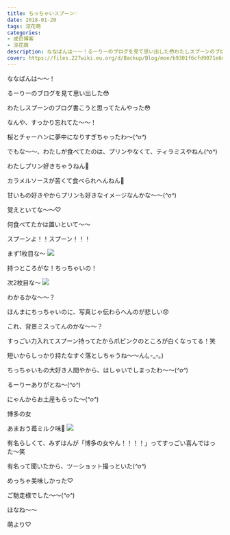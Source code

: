 ```yaml
---
title: ちっちゃいスプーン♡
date: 2018-01-20
tags: 涼花萌
categories: 
- 成员博客
- 涼花萌
description: ななばんは〜〜！るーりーのブログを見て思い出した😳わたしスプーンのブログ書こうと思ってたんやった😳なんや、すっかり忘れてた〜〜！桜とチャーハンに夢中になり...
cover: https://files.227wiki.eu.org/d/Backup/Blog/moe/b9301f6cfd9071e6d8c4df807f91a.jpg 
---
```





ななばんは〜〜！



るーりーのブログを見て思い出した😳



わたしスプーンのブログ書こうと思ってたんやった😳




なんや、すっかり忘れてた〜〜！




桜とチャーハンに夢中になりすぎちゃったわ〜(*^o^*)






でもな〜〜、わたしが食べてたのは、プリンやなくて、ティラミスやねん(*^o^*)






わたしプリン好きちゃうねん🙊




カラメルソースが苦くて食べられへんねん🙊






甘いもの好きやからプリンも好きなイメージなんかな〜〜(*^o^*)





覚えといてな〜〜♡







何食べてたかは置いといて〜〜









スプーンよ！！スプーン！！！





まず1枚目な〜
![](https://files.227wiki.eu.org/d/Backup/Blog/moe/b9301f6cfd9071e6d8c4df807f91a.jpg)






持つところがな！ちっちゃいの！








次2枚目な～
![](https://files.227wiki.eu.org/d/Backup/Blog/moe/b9301f6cfd9071e6d8c4df807f91a-01.jpg)





わかるかな〜〜？



ほんまにちっちゃいのに、写真じゃ伝わらへんのが悲しい😞





これ、背景ミスってんのかな〜〜？





すっごい力入れてスプーン持ってたから爪ピンクのところが白くなってる！笑





短いからしっかり持たなすぐ落としちゃうね〜〜ん(｡-_-｡)








ちっちゃいもの大好き人間やから、はしゃいでしまったわ〜〜(*^o^*)




るーりーありがとね〜(*^o^*)












にゃんからお土産もらった〜(*^o^*)



博多の女

あまおう苺ミルク味🍓
![](https://files.227wiki.eu.org/d/Backup/Blog/moe/b9301f6cfd9071e6d8c4df807f91a-02.jpg)






有名らしくて、みずはんが「博多の女やん！！！！」ってすっごい喜んではった〜笑



有名って聞いたから、ツーショット撮っといた(*^o^*)




めっちゃ美味しかった♡





ご馳走様でした〜〜(*^o^*)







ほなね〜〜





萌より♡


